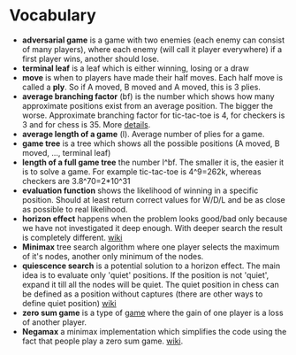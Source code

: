 # Vocabulary

- **adversarial game** is a game with two enemies (each enemy can consist of many players), where each
enemy (will call it player everywhere) if a first player wins, another should lose.
- **terminal leaf** is a leaf which is either winning, losing or a draw
- **move** is when to players have made their half moves. Each half move is called a **ply**. So if 
A moved, B moved and A moved, this is 3 plies.
- **average branching factor** (bf) is the number which shows how many approximate positions exist from 
an average position. The bigger the worse. Approximate branching factor for tic-tac-toe is 4, for 
checkers is 3 and for chess is 35. More [details](https://en.wikipedia.org/wiki/Game_complexity).
- **average length of a game** (l). Average number of plies for a game.
- **game tree** is a tree which shows all the possible positions (A moved, B moved, ..., terminal leaf)
- **length of a full game tree** the number l^bf. The smaller it is, the easier it is to solve a game. 
For example tic-tac-toe is 4^9=262k, whereas checkers are 3.8^70=2*10^31
- **evaluation function** shows the likelihood of winning in a specific position. Should at least return
correct values for W/D/L and be as close as possible to real likelihood.
- **horizon effect** happens when the problem looks good/bad only because we have not investigated
it deep enough. With deeper search the result is completely different. [wiki](https://en.wikipedia.org/wiki/Horizon_effect)
- **Minimax** tree search algorithm where one player selects the maximum of it's nodes, another only
minimum of the nodes.
- **quiescence search** is a potential solution to a horizon effect. The main idea is to evaluate only 
'quiet' positions. If the position is not 'quiet', expand it till all the nodes will be quiet. The
quiet position in chess can be defined as a position without captures (there are other ways to define
quiet position) [wiki](https://en.wikipedia.org/wiki/Quiescence_search)
- **zero sum game** is a type of [game](https://en.wikipedia.org/wiki/Zero-sum_game) where the gain
of one player is a loss of another player.
- **Negamax** a minimax implementation which simplifies the code using the fact that people play a 
zero sum game. [wiki](https://en.wikipedia.org/wiki/Negamax).